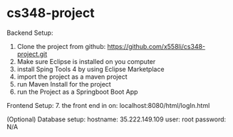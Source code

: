# cs348-project

Backend Setup:
1. Clone the project from github: https://github.com/x558li/cs348-project.git
2. Make sure Eclipse is installed on you computer
3. install Sping Tools 4 by using Eclipse Marketplace
4. import the project as a maven project
5. run Maven Install for the project
6. run the Project as a Springboot Boot App

Frontend Setup:
7. the front end in on: localhost:8080/html/logIn.html

(Optional) Database setup:
hostname: 35.222.149.109
user: root
password: N/A
